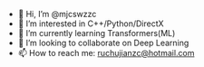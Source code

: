 - 👋 Hi, I’m @mjcswzzc
- 👀 I’m interested in C++/Python/DirectX
- 🌱 I’m currently learning Transformers(ML)
- 💞️ I’m looking to collaborate on Deep Learning
- 📫 How to reach me: ruchujianzc@hotmail.com

<!---
mjcswzzc/mjcswzzc is a ✨ special ✨ repository because its `README.md` (this file) appears on your GitHub profile.
You can click the Preview link to take a look at your changes.
--->
